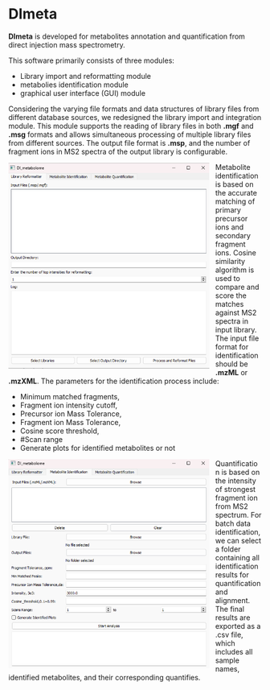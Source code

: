 # DImeta

**DImeta** is developed for metabolites annotation and quantification from direct injection mass spectrometry. 

This software primarily consists of three modules: 
-   Library import and reformatting module
-   metabolies identification module
-   graphical user interface (GUI) module

Considering the varying file formats and data structures of library files from different database sources, we redesigned the library import and integration module. This module supports the reading of library files in both **.mgf** and **.msg** formats and allows simultaneous processing of multiple library files from different sources. The output file format is **.msp**, and the number of fragment ions in MS2 spectra of the output library is configurable.

<img src="images/Picture1.png" alt="Workflow Diagram" style="float: left; margin-right: 12px;" width="400">

Metabolite identification is based on the accurate matching of primary precursor ions and secondary fragment ions. Cosine similarity algorithm is used to compare and score the matches against MS2 spectra in input library. The input file format for identification should be **.mzML** or **.mzXML**. The parameters for the identification process include: 
-  Minimum matched fragments, 
-  Fragment ion intensity cutoff, 
-  Precursor ion Mass Tolerance, 
-  Fragment ion Mass Tolerance, 
-  Cosine score threshold, 
-  #Scan range
-  Generate plots for identified metabolites or not

<img src="images/Picture2.png" alt="Workflow Diagram" style="float: left; margin-right: 12px;" width="400">

Quantification is based on the intensity of strongest fragment ion from MS2 spectrum. For batch data identification, we can select a folder containing all identification results for quantification and alignment. The final results are exported as a .csv file, which includes all sample names, identified metabolites, and their corresponding quantifies.

